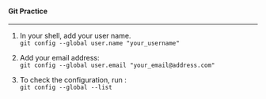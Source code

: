 #### Git Practice

---

1. In your shell, add your user name.  
    `git config --global user.name "your_username"`  

2. Add your email address:  
    `git config --global user.email "your_email@address.com"`  

3. To check the configuration, run :  
    `git config --global --list`
